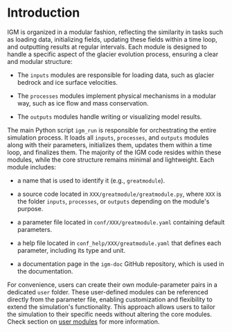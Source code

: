 # Introduction

IGM is organized in a modular fashion, reflecting the similarity in tasks such as loading data, initializing fields, updating these fields within a time loop, and outputting results at regular intervals. Each module is designed to handle a specific aspect of the glacier evolution process, ensuring a clear and modular structure:

- The `inputs` modules are responsible for loading data, such as glacier bedrock and ice surface velocities.

- The `processes` modules implement physical mechanisms in a modular way, such as ice flow and mass conservation.

- The `outputs` modules handle writing or visualizing model results.

The main Python script `igm_run` is responsible for orchestrating the entire simulation process. It loads all `inputs`, `processes`, and `outputs` modules along with their parameters, initializes them, updates them within a time loop, and finalizes them. The majority of the IGM code resides within these modules, while the core structure remains minimal and lightweight. Each module includes:

- a name that is used to identify it (e.g., `greatmodule`).

- a source code located in `XXX/greatmodule/greatmodule.py`, where `XXX` is the folder `inputs`, `processes`, or `outputs` depending on the module's purpose.

- a parameter file located in `conf/XXX/greatmodule.yaml` containing default parameters.

- a help file located in `conf_help/XXX/greatmodule.yaml` that defines each parameter, including its type and unit.

- a documentation page in the `igm-doc` GitHub repository, which is used in the documentation.

For convenience, users can create their own module-parameter pairs in a dedicated `user` folder. These user-defined modules can be referenced directly from the parameter file, enabling customization and flexibility to extend the simulation's functionality. This approach allows users to tailor the simulation to their specific needs without altering the core modules. Check section on [user modules](https://jouvetg.github.io/igm-doc/latest/modules/user_modules/) for more information.
